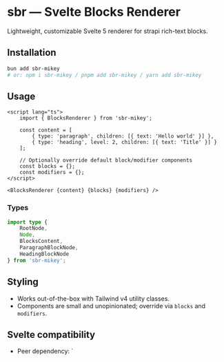 # sbr — Svelte Blocks Renderer

Lightweight, customizable Svelte 5 renderer for strapi rich-text blocks.

## Installation

```bash
bun add sbr-mikey
# or: npm i sbr-mikey / pnpm add sbr-mikey / yarn add sbr-mikey
```

## Usage

```svelte
<script lang="ts">
	import { BlocksRenderer } from 'sbr-mikey';

	const content = [
		{ type: 'paragraph', children: [{ text: 'Hello world' }] },
		{ type: 'heading', level: 2, children: [{ text: 'Title' }] }
	];

	// Optionally override default block/modifier components
	const blocks = {};
	const modifiers = {};
</script>

<BlocksRenderer {content} {blocks} {modifiers} />
```

### Types

```ts
import type {
	RootNode,
	Node,
	BlocksContent,
	ParagraphBlockNode,
	HeadingBlockNode
} from 'sbr-mikey';
```

## Styling

- Works out-of-the-box with Tailwind v4 utility classes.
- Components are small and unopinionated; override via `blocks` and `modifiers`.

## Svelte compatibility

- Peer dependency: `

